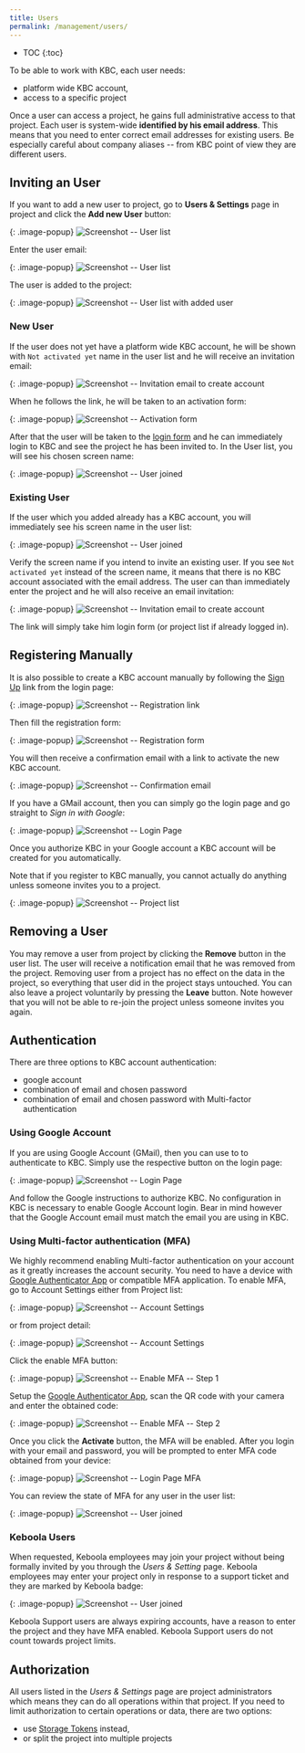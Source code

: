 ```yaml
---
title: Users
permalink: /management/users/
---
```


* TOC
{:toc}

To be able to work with KBC, each user needs:

- platform wide KBC account,
- access to a specific project

Once a user can access a project, he gains full administrative access to that project. Each user is system-wide **identified by his email address**.
This means that you need to enter correct email addresses for existing users. Be especially careful about company aliases -- from KBC point of view
they are different users.

## Inviting an User
If you want to add a new user to project, go to **Users & Settings** page in project and click the **Add new User** button:

{: .image-popup}
![Screenshot -- User list](/management/users/users-list-1.png)

Enter the user email:

{: .image-popup}
![Screenshot -- User list](/management/users/invite-project-1.png)

The user is added to the project:

{: .image-popup}
![Screenshot -- User list with added user](/management/users/users-list-2.png)

### New User
If the user does not yet have a platform wide KBC account, he will be shown with `Not activated yet` name in the user list and
he will receive an invitation email:

{: .image-popup}
![Screenshot -- Invitation email to create account](/management/users/invite-project-2.png)

When he follows the link, he will be taken to an activation form:

{: .image-popup}
![Screenshot -- Activation form](/management/users/register-2.png)

After that the user will be taken to the [login form](todo) and he can immediately login to KBC and see the project he has been invited to.
In the User list, you will see his chosen screen name:

{: .image-popup}
![Screenshot -- User joined](/management/users/users-list-3.png)

### Existing User
If the user which you added already has a KBC account, you will immediately see his screen name in the user list:

{: .image-popup}
![Screenshot -- User joined](/management/users/users-list-3.png)

Verify the screen name if you intend to invite an existing user. If you see `Not activated yet` instead of the screen name, it means that there is
no KBC account associated with the email address. The user can than immediately enter the project and he will also receive an email invitation:

{: .image-popup}
![Screenshot -- Invitation email to create account](/management/users/invite-project-3.png)

The link will simply take him login form (or project list if already logged in).

## Registering Manually
It is also possible to create a KBC account manually by following the [Sign Up](https://connection.keboola.com/admin/auth/register) link
from the login page:

{: .image-popup}
![Screenshot -- Registration link](/management/users/register-0.png)

Then fill the registration form:

{: .image-popup}
![Screenshot -- Registration form](/management/users/register-1.png)

You will then receive a confirmation email with a link to activate the new KBC account.

{: .image-popup}
![Screenshot -- Confirmation email](/management/users/register-3.png)

If you have a GMail account, then you can simply go the login page and go straight to *Sign in with Google*:

{: .image-popup}
![Screenshot -- Login Page](/management/users/login-1.png)

Once you authorize KBC in your Google account a KBC account will be created for you automatically.

Note that if you register to KBC manually, you cannot actually do anything unless someone invites you to a project.

{: .image-popup}
![Screenshot -- Project list](/management/users/project-list.png)

## Removing a User
You may remove a user from project by clicking the **Remove** button in the user list. The user will receive a notification email that
he was removed from the project. Removing user from a project has no effect on the data in the project, so everything that user did
in the project stays untouched. You can also leave a project voluntarily by pressing the **Leave** button. Note however that
you will not be able to re-join the project unless someone invites you again.

## Authentication
There are three options to KBC account authentication:

- google account
- combination of email and chosen password
- combination of email and chosen password with Multi-factor authentication

### Using Google Account
If you are using Google Account (GMail), then you can use to to authenticate to KBC. Simply use the respective button
on the login page:

{: .image-popup}
![Screenshot -- Login Page](/management/users/login-1.png)

And follow the Google instructions to authorize KBC. No configuration in KBC is necessary to enable Google Account login.
Bear in mind however that the Google Account email must match the email you are using in KBC.

### Using Multi-factor authentication (MFA)
We highly recommend enabling Multi-factor authentication on your account as it greatly increases the account security.
You need to have a device with [Google Authenticator App](https://support.google.com/accounts/answer/1066447?hl=en) or
compatible MFA application. To enable MFA, go to Account Settings either from Project list:

{: .image-popup}
![Screenshot -- Account Settings](/management/users/profile-setting-1.png)

or from project detail:

{: .image-popup}
![Screenshot -- Account Settings](/management/users/profile-setting-2.png)

Click the enable MFA button:

{: .image-popup}
![Screenshot -- Enable MFA -- Step 1](/management/users/enable-mfa-1.png)

Setup the [Google Authenticator App](https://support.google.com/accounts/answer/1066447?hl=en), scan the
QR code with your camera and enter the obtained code:

{: .image-popup}
![Screenshot -- Enable MFA -- Step 2](/management/users/enable-mfa-2.png)

Once you click the **Activate** button, the MFA will be enabled. After you login with your email and password, you
will be prompted to enter MFA code obtained from your device:

{: .image-popup}
![Screenshot -- Login Page MFA](/management/users/login-3.png)

You can review the state of MFA for any user in the user list:

{: .image-popup}
![Screenshot -- User joined](/management/users/users-list-3.png)

### Keboola Users
When requested, Keboola employees may join your project without being formally invited by you through the *Users & Setting* page.
Keboola employees may enter your project only in response to a support ticket and they are marked by Keboola badge:

{: .image-popup}
![Screenshot -- User joined](/management/users/users-list-5.png)

Keboola Support users are always expiring accounts, have a reason to enter the project and they have MFA enabled. Keboola Support
users do not count towards project limits.

## Authorization
All users listed in the *Users & Settings* page are project administrators which means they can do all operations
within that project. If you need to limit authorization to certain operations or data, there are two options:

- use [Storage Tokens](/storage/tokens/) instead,
- or split the project into multiple projects
